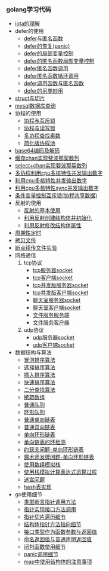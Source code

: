 ### golang学习代码
* [iota的理解](const.go)
* defer的使用
    * [defer与匿名函数](func.go)
    * [defer的恢复(panic)](func_1.go)
    * [defer的局部变量控制](func_2.go)
    * [defer的匿名函数局部变量控制](func_3.go)
    * [defer匿名函数调用](detail_3.go)
    * [defer匿名函数循环调用](detail_5.go)
    * [defer调用函数与匿名函数](detail_7.go)
    * [defer的另类妙用](defer.go)
* [struct与切片](struct.go)
* [mysql数据库查询](mysql.go)
* 协程的使用
    * [协程与互斥锁](lock.go)
    * [协程与读写锁](mutex.go)
    * [多协程查找素数](su.go)
    * [简化版协程池](pool/pool.go)
* [base64编码及解码](base.go)
* [缓存chan实现斐波那契数列](chan.go)
* [select+chan实现斐波那契数列](fb.go)
* [多协程利用cpu多核特性并发输出数字](chan_1.go)
* [利用cpu多核特性并发输出数字](chan_2.go)
* [利用cpu多核特性sync并发输出数字](chan_3.go)
* [条件变量控制互斥锁(协程共享数据)](cond.go)
* 反射的使用
    * [反射的基本使用](reflect.go)
    * [利用反射创建结构体并初始化](reflect_1.go)
    * [利用反射修改结构体属性](reflect_struct.go)
* [周期性定时](time.go)
* [拷贝文件](copy_file.go)
* [断点续传文件实验](upload_file.go)
* 网络通信
    1. tcp协议
        * [tcp服务器socket](socket_server.go)
        * [tcp客户端socket](socket_client.go)
        * [tcp并发版服务器socket](socket_server_go.go)
        * [tcp并发版客户端socket](socket_client_go.go)
        * [聊天室服务器socket](talk_server.go)
        * [聊天室客户端socket](talk_client.go)
        * [文件服务服务端](file_server.go)
        * [文件服务客户端](file_send.go)
    2. udp协议
        * [udp服务器socket](udp_server.go)
        * [udp客户端socket](udp_client.go)
* 数据结构与算法
    * [冒泡排序算法](maopao.go)
    * [选择排序算法](select_sort.go)
    * [插入排序算法](insert_sort.go)
    * [快速排序算法](quick_sort.go)
    * [二分查找算法](binarySearch.go)
    * [稀疏数组](spare_array.go)
    * [普通队列](queue.go)
    * [环形队列](cirecl_queue.go)
    * [普通单向链表](single_link.go)
    * [普通双向链表](double_link.go)
    * [单向环形链表](circel_link.go)
    * [单向链表的环检测](check_circel.go)
    * [约瑟夫问题-单向环形链表](yuesefu.go)
    * [魔术师发牌问题-单向环形链表](licensing.go)
    * [使用数组模拟栈](stack.go)
    * [使用栈模拟计算表达式运算过程](calculate_stack.go)
    * [迷宫问题](迷宫.go)
    * [hash表实现](hash.go)
* go使用细节
    * [类型断言指针调用方法](detail_1.go)
    * [指针实现接口方法调用](detail_2.go)
    * [指针切片遍历细节](detail_4.go)
    * [结构体指针方法指向细节](detail_6.go)
    * [接口类型作为函数参数与返回值](detail_8.go)
    * [命名返回值与普通声明返回值](detail_9.go)
    * [闭包函数使用细节](detail_10.go)
    * [panic调用细节](detail_11.go)
    * [map中使用结构体的注意事项](detail_12.go)

